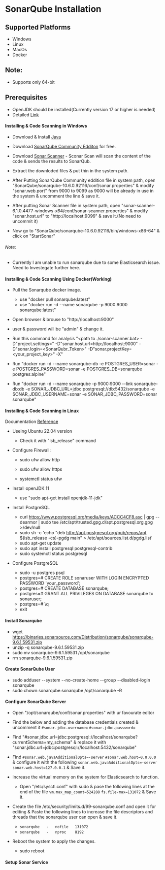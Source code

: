 #   SonarQube Installation

##  Supported Platforms
-   Windows
-   Linux
-   MacOs
-   Docker

##  Note:
-   Supports only 64-bit

##  Prerequisites
-   OpenJDK should be installed(Currently version 17 or higher is needed)
-   Detailed [Link](https://docs.sonarsource.com/sonarqube/9.9/requirements/prerequisites-and-overview/)

####    Installing & Code Scanning in Windows
-   Download & Install [Java](https://www.oracle.com/java/technologies/downloads/?er=221886#jdk17-windows)
-   Download [SonarQube Community Edditon](https://www.sonarsource.com/products/sonarqube/downloads/) for free.
-   Download [Sonar Scanner](https://docs.sonarsource.com/sonarqube/9.9/analyzing-source-code/scanners/sonarscanner/)  - Sconar Scan will scan the content of the code & sends the results to SonarQub.

-   Extract the downloded files & put thin in the system path.
-   After Putting SonarQube Community eddition file in system path, open "SonarQube/sonarqube-10.6.0.92116/conf/sonar.properties" & modify "sonar.web.port" from 9000 to 9099 as 9000 will be already in use in the system & uncomment the line & save it.
-   After putting Sonar Scanner file in system path, open "sonar-scanner-6.1.0.4477-windows-x64/conf/sonar-scanner.properties" & modify "sonar.host.url" to "http://localhost:9099" & save it.(No need to uncommit it)

-   Now go to "SonarQube/sonarqube-10.6.0.92116/bin/windows-x86-64" & click on "StartSonar"

###### Note:
-   Currently I am unable to run sonarqube due to some Elasticsearch issue. Need to Investegate further here.


####    Installing & Code Scanning Using Docker(Working)
-   Pull the Sonarqube docker image.
    -   use "docker pull sonarqube:latest"
    -   use "docker run -d --name sonarqube -p 9000:9000 sonarqube:latest"
-   Open browser & brouse to "http://localhost:9000"
-   user & password will be "admin" & change it.
-   Run this command for analysis "<path to ./sonar-scanner.bat> -D"project.settings=<Path to sonar-project.properties file>" -D"sonar.host.url=http://localhost:9000" -D"sonar.login=<SonarQubr_Token>" -D"sonar.projectKey=<your_project_key>" -X"


-   Run "docker run -d --name sonarqube-db -e POSTGRES_USER=sonar -e POSTGRES_PASSWORD=sonar -e POSTGRES_DB=sonarqube postgres:alpine"
-   Run "docker run -d --name sonarqube -p 9000:9000 --link sonarqube-db:db -e SONAR_JDBC_URL=jdbc:postgresql://db:5432/sonarqube -e SONAR_JDBC_USERNAME=sonar -e SONAR_JDBC_PASSWORD=sonar sonarqube"


####    Installing & Code Scanning in Linux
Documentation [Reference](https://docs.vultr.com/how-to-use-sonarqube-on-ubuntu-22-04-lts)
-   Useing Ubuntu 22.04 version
    -   Check it with "lsb_release" command

-   Configure Firewall:
    -   sudo ufw allow http
    -   sudo ufw allow https

    -   systemctl status ufw

-   Install openJDK 11
    -   use "sudo apt-get install openjdk-11-jdk"

-   Install PostgreSQL
    -   curl https://www.postgresql.org/media/keys/ACCC4CF8.asc | gpg --dearmor | sudo tee /etc/apt/trusted.gpg.d/apt.postgresql.org.gpg >/dev/null
    -   sudo sh -c 'echo "deb http://apt.postgresql.org/pub/repos/apt $(lsb_release -cs)-pgdg main" > /etc/apt/sources.list.d/pgdg.list'
    -   sudo apt-get update
    -   sudo apt install postgresql postgresql-contrib
    -   sudo systemctl status postgresql

-   Configure PostgreSQL
    -   sudo -u postgres psql
    -   postgres=# CREATE ROLE sonaruser WITH LOGIN ENCRYPTED PASSWORD 'your_password';
    -   postgres=# CREATE DATABASE sonarqube;
    -   postgres=# GRANT ALL PRIVILEGES ON DATABASE sonarqube to sonaruser;
    -   postgres=# \q
    -   exit

####    Install Sonarqube
-   wget https://binaries.sonarsource.com/Distribution/sonarqube/sonarqube-9.6.1.59531.zip
-   unzip -q sonarqube-9.6.1.59531.zip
-   sudo mv sonarqube-9.6.1.59531 /opt/sonarqube
-   rm sonarqube-9.6.1.59531.zip

####    Create SonarQube User
-   sudo adduser --system --no-create-home --group --disabled-login sonarqube
-   sudo chown sonarqube:sonarqube /opt/sonarqube -R

####    Configure SonarQube Server
-   Open "/opt/sonarqube/conf/sonar.properties" with ur favourate editor
-   Find the below and adding the database credentials created & uncomment it
    `#sonar.jdbc.username=`
    `#sonar.jdbc.password=`
-   Find "#sonar.jdbc.url=jdbc:postgresql://localhost/sonarqube?currentSchema=my_schema" & replace it with "sonar.jdbc.url=jdbc:postgresql://localhost:5432/sonarqube"
-   Find
    `#sonar.web.javaAdditionalOpts=-server`
    `#sonar.web.host=0.0.0.0`   
    & configure it with the following
    `sonar.web.javaAdditionalOpts=-server`
    `sonar.web.host=127.0.0.1` & Save it.
-   Increase the virtual memory on the system for Elasticsearch to function. 
    -   Open "/etc/sysctl.conf" with sudo & pase the following lines at the end of the file
        `vm.max_map_count=524288`
        `fs.file-max=131072`    & Save it.
-   Create the file /etc/security/limits.d/99-sonarqube.conf and open it for editing & Paste the following lines to increase the file descriptors and threads that the sonarqube user can open & save it.
    -   `sonarqube   -   nofile   131072`
    -   `sonarqube   -   nproc    8192`

-   Reboot the system to apply the changes.
    -   sudo reboot

####    Setup Sonar Service
